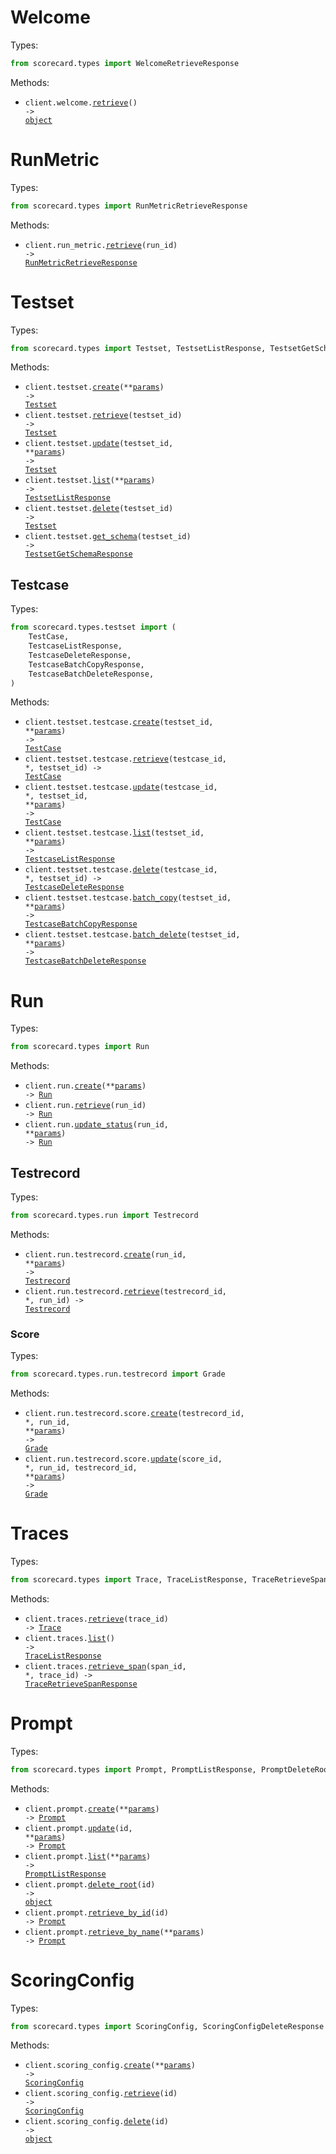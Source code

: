 # Welcome

Types:

```python
from scorecard.types import WelcomeRetrieveResponse
```

Methods:

- <code title="get /v1/">client.welcome.<a href="./src/scorecard/resources/welcome.py">retrieve</a>() -> <a href="./src/scorecard/types/welcome_retrieve_response.py">object</a></code>

# RunMetric

Types:

```python
from scorecard.types import RunMetricRetrieveResponse
```

Methods:

- <code title="get /v1/run_metric/{run_id}">client.run_metric.<a href="./src/scorecard/resources/run_metric.py">retrieve</a>(run_id) -> <a href="./src/scorecard/types/run_metric_retrieve_response.py">RunMetricRetrieveResponse</a></code>

# Testset

Types:

```python
from scorecard.types import Testset, TestsetListResponse, TestsetGetSchemaResponse
```

Methods:

- <code title="post /v1/testset">client.testset.<a href="./src/scorecard/resources/testset/testset.py">create</a>(\*\*<a href="src/scorecard/types/testset_create_params.py">params</a>) -> <a href="./src/scorecard/types/testset/testset.py">Testset</a></code>
- <code title="get /v1/testset/{testset_id}">client.testset.<a href="./src/scorecard/resources/testset/testset.py">retrieve</a>(testset_id) -> <a href="./src/scorecard/types/testset/testset.py">Testset</a></code>
- <code title="patch /v1/testset/{testset_id}">client.testset.<a href="./src/scorecard/resources/testset/testset.py">update</a>(testset_id, \*\*<a href="src/scorecard/types/testset_update_params.py">params</a>) -> <a href="./src/scorecard/types/testset/testset.py">Testset</a></code>
- <code title="get /v1/testset">client.testset.<a href="./src/scorecard/resources/testset/testset.py">list</a>(\*\*<a href="src/scorecard/types/testset_list_params.py">params</a>) -> <a href="./src/scorecard/types/testset_list_response.py">TestsetListResponse</a></code>
- <code title="delete /v1/testset/{testset_id}">client.testset.<a href="./src/scorecard/resources/testset/testset.py">delete</a>(testset_id) -> <a href="./src/scorecard/types/testset/testset.py">Testset</a></code>
- <code title="get /v1/testset/{testset_id}/schema">client.testset.<a href="./src/scorecard/resources/testset/testset.py">get_schema</a>(testset_id) -> <a href="./src/scorecard/types/testset_get_schema_response.py">TestsetGetSchemaResponse</a></code>

## Testcase

Types:

```python
from scorecard.types.testset import (
    TestCase,
    TestcaseListResponse,
    TestcaseDeleteResponse,
    TestcaseBatchCopyResponse,
    TestcaseBatchDeleteResponse,
)
```

Methods:

- <code title="post /v1/testset/{testset_id}/testcase">client.testset.testcase.<a href="./src/scorecard/resources/testset/testcase.py">create</a>(testset_id, \*\*<a href="src/scorecard/types/testset/testcase_create_params.py">params</a>) -> <a href="./src/scorecard/types/testset/test_case.py">TestCase</a></code>
- <code title="get /v1/testset/{testset_id}/testcase/{testcase_id}">client.testset.testcase.<a href="./src/scorecard/resources/testset/testcase.py">retrieve</a>(testcase_id, \*, testset_id) -> <a href="./src/scorecard/types/testset/test_case.py">TestCase</a></code>
- <code title="patch /v1/testset/{testset_id}/testcase/{testcase_id}">client.testset.testcase.<a href="./src/scorecard/resources/testset/testcase.py">update</a>(testcase_id, \*, testset_id, \*\*<a href="src/scorecard/types/testset/testcase_update_params.py">params</a>) -> <a href="./src/scorecard/types/testset/test_case.py">TestCase</a></code>
- <code title="get /v1/testset/{testset_id}/testcase">client.testset.testcase.<a href="./src/scorecard/resources/testset/testcase.py">list</a>(testset_id, \*\*<a href="src/scorecard/types/testset/testcase_list_params.py">params</a>) -> <a href="./src/scorecard/types/testset/testcase_list_response.py">TestcaseListResponse</a></code>
- <code title="delete /v1/testset/{testset_id}/testcase/{testcase_id}">client.testset.testcase.<a href="./src/scorecard/resources/testset/testcase.py">delete</a>(testcase_id, \*, testset_id) -> <a href="./src/scorecard/types/testset/testcase_delete_response.py">TestcaseDeleteResponse</a></code>
- <code title="post /v1/testset/{testset_id}/testcase/batch_copy">client.testset.testcase.<a href="./src/scorecard/resources/testset/testcase.py">batch_copy</a>(testset_id, \*\*<a href="src/scorecard/types/testset/testcase_batch_copy_params.py">params</a>) -> <a href="./src/scorecard/types/testset/testcase_batch_copy_response.py">TestcaseBatchCopyResponse</a></code>
- <code title="patch /v1/testset/{testset_id}/testcase/batch_delete">client.testset.testcase.<a href="./src/scorecard/resources/testset/testcase.py">batch_delete</a>(testset_id, \*\*<a href="src/scorecard/types/testset/testcase_batch_delete_params.py">params</a>) -> <a href="./src/scorecard/types/testset/testcase_batch_delete_response.py">TestcaseBatchDeleteResponse</a></code>

# Run

Types:

```python
from scorecard.types import Run
```

Methods:

- <code title="post /v1/run">client.run.<a href="./src/scorecard/resources/run/run.py">create</a>(\*\*<a href="src/scorecard/types/run_create_params.py">params</a>) -> <a href="./src/scorecard/types/run/run.py">Run</a></code>
- <code title="get /v1/run/{run_id}">client.run.<a href="./src/scorecard/resources/run/run.py">retrieve</a>(run_id) -> <a href="./src/scorecard/types/run/run.py">Run</a></code>
- <code title="patch /v1/run/{run_id}/status">client.run.<a href="./src/scorecard/resources/run/run.py">update_status</a>(run_id, \*\*<a href="src/scorecard/types/run_update_status_params.py">params</a>) -> <a href="./src/scorecard/types/run/run.py">Run</a></code>

## Testrecord

Types:

```python
from scorecard.types.run import Testrecord
```

Methods:

- <code title="post /v1/run/{run_id}/testrecord">client.run.testrecord.<a href="./src/scorecard/resources/run/testrecord/testrecord.py">create</a>(run_id, \*\*<a href="src/scorecard/types/run/testrecord_create_params.py">params</a>) -> <a href="./src/scorecard/types/run/testrecord/testrecord.py">Testrecord</a></code>
- <code title="get /v1/run/{run_id}/testrecord/{testrecord_id}">client.run.testrecord.<a href="./src/scorecard/resources/run/testrecord/testrecord.py">retrieve</a>(testrecord_id, \*, run_id) -> <a href="./src/scorecard/types/run/testrecord/testrecord.py">Testrecord</a></code>

### Score

Types:

```python
from scorecard.types.run.testrecord import Grade
```

Methods:

- <code title="post /v1/run/{run_id}/testrecord/{testrecord_id}/score">client.run.testrecord.score.<a href="./src/scorecard/resources/run/testrecord/score.py">create</a>(testrecord_id, \*, run_id, \*\*<a href="src/scorecard/types/run/testrecord/score_create_params.py">params</a>) -> <a href="./src/scorecard/types/run/testrecord/grade.py">Grade</a></code>
- <code title="patch /v1/run/{run_id}/testrecord/{testrecord_id}/score/{score_id}">client.run.testrecord.score.<a href="./src/scorecard/resources/run/testrecord/score.py">update</a>(score_id, \*, run_id, testrecord_id, \*\*<a href="src/scorecard/types/run/testrecord/score_update_params.py">params</a>) -> <a href="./src/scorecard/types/run/testrecord/grade.py">Grade</a></code>

# Traces

Types:

```python
from scorecard.types import Trace, TraceListResponse, TraceRetrieveSpanResponse
```

Methods:

- <code title="get /v1/traces/{trace_id}">client.traces.<a href="./src/scorecard/resources/traces.py">retrieve</a>(trace_id) -> <a href="./src/scorecard/types/trace.py">Trace</a></code>
- <code title="get /v1/traces">client.traces.<a href="./src/scorecard/resources/traces.py">list</a>() -> <a href="./src/scorecard/types/trace_list_response.py">TraceListResponse</a></code>
- <code title="get /v1/traces/{trace_id}/spans/{span_id}">client.traces.<a href="./src/scorecard/resources/traces.py">retrieve_span</a>(span_id, \*, trace_id) -> <a href="./src/scorecard/types/trace_retrieve_span_response.py">TraceRetrieveSpanResponse</a></code>

# Prompt

Types:

```python
from scorecard.types import Prompt, PromptListResponse, PromptDeleteRootResponse
```

Methods:

- <code title="post /v1/prompt">client.prompt.<a href="./src/scorecard/resources/prompt.py">create</a>(\*\*<a href="src/scorecard/types/prompt_create_params.py">params</a>) -> <a href="./src/scorecard/types/prompt.py">Prompt</a></code>
- <code title="patch /v1/prompt/{id}">client.prompt.<a href="./src/scorecard/resources/prompt.py">update</a>(id, \*\*<a href="src/scorecard/types/prompt_update_params.py">params</a>) -> <a href="./src/scorecard/types/prompt.py">Prompt</a></code>
- <code title="get /v1/prompt/list">client.prompt.<a href="./src/scorecard/resources/prompt.py">list</a>(\*\*<a href="src/scorecard/types/prompt_list_params.py">params</a>) -> <a href="./src/scorecard/types/prompt_list_response.py">PromptListResponse</a></code>
- <code title="delete /v1/prompt/{id}">client.prompt.<a href="./src/scorecard/resources/prompt.py">delete_root</a>(id) -> <a href="./src/scorecard/types/prompt_delete_root_response.py">object</a></code>
- <code title="get /v1/prompt/{id}">client.prompt.<a href="./src/scorecard/resources/prompt.py">retrieve_by_id</a>(id) -> <a href="./src/scorecard/types/prompt.py">Prompt</a></code>
- <code title="get /v1/prompt">client.prompt.<a href="./src/scorecard/resources/prompt.py">retrieve_by_name</a>(\*\*<a href="src/scorecard/types/prompt_retrieve_by_name_params.py">params</a>) -> <a href="./src/scorecard/types/prompt.py">Prompt</a></code>

# ScoringConfig

Types:

```python
from scorecard.types import ScoringConfig, ScoringConfigDeleteResponse
```

Methods:

- <code title="post /v1/scoring_config">client.scoring_config.<a href="./src/scorecard/resources/scoring_config.py">create</a>(\*\*<a href="src/scorecard/types/scoring_config_create_params.py">params</a>) -> <a href="./src/scorecard/types/scoring_config.py">ScoringConfig</a></code>
- <code title="get /v1/scoring_config/{id}">client.scoring_config.<a href="./src/scorecard/resources/scoring_config.py">retrieve</a>(id) -> <a href="./src/scorecard/types/scoring_config.py">ScoringConfig</a></code>
- <code title="delete /v1/scoring_config/{id}">client.scoring_config.<a href="./src/scorecard/resources/scoring_config.py">delete</a>(id) -> <a href="./src/scorecard/types/scoring_config_delete_response.py">object</a></code>
